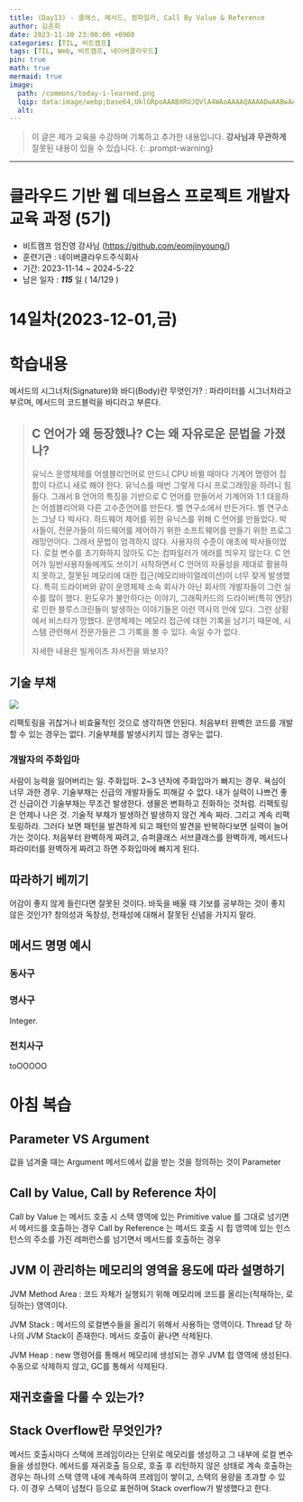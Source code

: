 ```yaml
---
title: (Day13) - 클래스, 메서드, 컴파일러, Call By Value & Reference
author: 김준회
date: 2023-11-30 23:00:00 +0900
categories: [TIL, 비트캠프]
tags: [TIL, Web, 비트캠프, 네이버클라우드]
pin: true
math: true
mermaid: true
image:
  path: /commons/today-i-learned.png
  lqip: data:image/webp;base64,UklGRpoAAABXRUJQVlA4WAoAAAAQAAAADwAABwAAQUxQSDIAAAARL0AmbZurmr57yyIiqE8oiG0bejIYEQTgqiDA9vqnsUSI6H+oAERp2HZ65qP/VIAWAFZQOCBCAAAA8AEAnQEqEAAIAAVAfCWkAALp8sF8rgRgAP7o9FDvMCkMde9PK7euH5M1m6VWoDXf2FkP3BqV0ZYbO6NA/VFIAAAA
  alt:
---
```


> 이 글은 제가 교육을 수강하며 기록하고 추가한 내용입니다.
> **강사님과 무관하게** 잘못된 내용이 있을 수 있습니다.
{: .prompt-warning}

---

# 클라우드 기반 웹 데브옵스 프로젝트 개발자 교육 과정 (5기)

* 비트캠프 엄진영 강사님 (https://github.com/eomjinyoung/)
* 훈련기관 : 네이버클라우드주식회사
* 기간: 2023-11-14 ~ 2024-5-22
* 남은 일자 : ***115*** 일 ( 14/129 )


# 14일차(2023-12-01,금)

# 학습내용
메서드의 시그너처(Signature)와 바디(Body)란 무엇인가?
: 파라미터를 시그너처라고 부르며, 메서드의 코드블럭을 바디라고 부른다.

>## C 언어가 왜 등장했나? C는 왜 자유로운 문법을 가졌나?
>유닉스 운영체제를 어셈블리언어로 만드니 CPU 바뀔 때마다 기계어 명령어 집합이 다르니 새로 해야 한다. 유닉스를 매번 그렇게 다시 프로그래밍을 하려니 힘들다. 그래서 B 언어의 특징을 기반으로 C 언어를 만들어서 기계어와 1:1 대응하는 어셈블리어와 다른 고수준언어를 만든다. 벨 연구소에서 만든거다. 벨 연구소는 그냥 다 박사다. 하드웨어 제어를 위한 유닉스를 위해 C 언어를 만들었다. 박사들이, 전문가들이 하드웨어를 제어하기 위한 소프트웨어를 만들기 위한 프로그래밍언어다. 그래서 문법이 엄격하지 않다. 사용자의 수준이 애초에 박사들이었다. 로컬 변수를 초기화하지 않아도 C는 컴파일러가 에러를 띄우지 않는다. C 언어가 일반사용자들에게도 쓰이기 시작하면서 C 언어의 자율성을 제대로 활용하지 못하고, 잘못된 메모리에 대한 접근(메모리바이얼레이션)이  너무 잦게 발생했다. 특히 드라이버와 같이 운영체제 소속 회사가 아닌 회사의 개발자들이 그런 실수를 많이 했다. 윈도우가 불안하다는 이야기, 그래픽카드의 드라이버(특히 엔당)로 인한 블루스크린들이 발생하는 이야기들은 이런 역사의 안에 있다. 그런 상황에서 비스타가 망했다. 운영체제는 메모리 접근에 대한 기록을 남기기 때문에, 시스템 관련해서 전문가들은 그 기록을 볼 수 있다. 속일 수가 없다. 
>
>자세한 내용은 빌게이츠 자서전을 봐보자?

## 기술 부채
![](https://miro.medium.com/v2/resize:fit:2000/1*aXIr4rEoYwsTLuS2L1-UmQ.png)

리팩토링을 귀찮거나 비효율적인 것으로 생각하면 안된다. 처음부터 완벽한 코드를 개발할 수 있는 경우는 없다. 기술부채를 발생시키지 않는 경우는 없다. 

### 개발자의 주화입마
사람이 능력을 잃어버리는 일. 주화입마. 2~3 년차에 주화입마가 빠지는 경우. 욕심이 너무 과한 경우. 기술부채는 신급의 개발자들도 피해갈  수 없다. 내가 실력이 나쁘건 좋건 신급이건 기술부채는 무조건 발생한다. 생물은 변화하고 진화하는 것처럼. 리팩토링은 언제나 나은 것. 기술적 부채가 발생하건 발생하지 않건 계속 짜라. 그리고 계속 리팩토링하라. 그러다 보면 패턴을 발견하게 되고 패턴의 발견을 반복하다보면 실력이 늘어가는 것이다. 처음부터 완벽하게 짜려고, 슈퍼클래스 서브클래스를 완벽하게, 메서드나 파라미터를 완벽하게 짜려고 하면 주화입마에 빠지게 된다.

## 따라하기 베끼기
어감이 좋지 않게 들린다면 잘못된 것이다.
바둑을 배울 때 기보를 공부하는 것이 좋지 않은 것인가? 창의성과 독창성, 천재성에 대해서 잘못된 신념을 가지지 말라. 

## 메서드 명명 예시
### 동사구

### 명사구
Integer.
### 전치사구
toOOOOO

# 아침 복습
## Parameter VS Argument
값을 넘겨줄 때는 Argument
메서드에서 값을 받는 것을 정의하는 것이 Parameter

## Call by Value, Call by Reference 차이
Call by Value 는 메서드 호출 시 스택 영역에 있는 Primitive value 를 그대로 넘기면서 메서드를 호출하는 경우
Call by Reference 는 메서드 호출 시 힙 영역에 있는 인스턴스의 주소를 가진 레퍼런스를 넘기면서 메서드를 호출하는 경우

## JVM 이 관리하는 메모리의 영역을 용도에 따라 설명하기
JVM Method Area
: 코드 자체가 실행되기 위해 메모리에 코드를 올리는(적재하는, 로딩하는) 영역이다.

JVM Stack
: 메서드의 로컬변수들을 올리기 위해서 사용하는 영역이다. Thread 당 하나의 JVM Stack이 존재한다. 메서드 호출이 끝나면 삭제된다.

JVM Heap
: new 명령어를 통해서 메모리에 생성되는 경우 JVM 힙 영역에 생성된다. 수동으로 삭제하지 않고, GC를 통해서 삭제된다.

## 재귀호출을 다룰 수 있는가?
 
## Stack Overflow란 무엇인가?
메서드 호출시마다 스택에 프레임이라는 단위로 메모리를 생성하고 그 내부에 로컬 변수들을 생성한다. 메서드를 재귀호출 등으로, 호출 후 리턴하지 않은 상태로 계속 호출하는 경우는 하나의 스택 영역 내에 계속하여 프레임이 쌓이고, 스택의 용량을 초과할 수 있다. 이 경우 스택이 넘쳤다 등으로 표현하며 Stack overflow가 발생했다고 한다.

